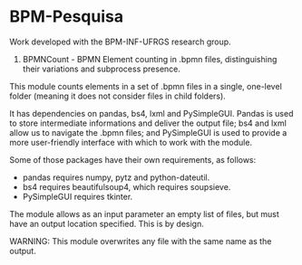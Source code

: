 # BPM-Pesquisa
Work developed with the BPM-INF-UFRGS research group.

1. BPMNCount - BPMN Element counting in .bpmn files, distinguishing their variations and subprocess presence.

  This module counts elements in a set of .bpmn files in a single, one-level folder (meaning it does not consider files in child folders).

  It has dependencies on pandas, bs4, lxml and PySimpleGUI. Pandas is used to store intermediate informations and deliver the output file; 
  bs4 and lxml allow us to navigate the .bpmn files; 
  and PySimpleGUI is used to provide a more user-friendly interface with which to work with the module.

  Some of those packages have their own requirements, as follows:

  - pandas requires numpy, pytz and python-dateutil.
  - bs4 requires beautifulsoup4, which requires soupsieve.
  - PySimpleGUI requires tkinter.

  The module allows as an input parameter an empty list of files, but must have an output location specified. This is by design.

  WARNING: This module overwrites any file with the same name as the output.
